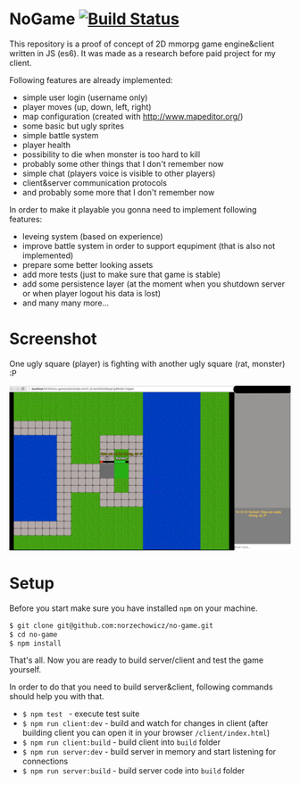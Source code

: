 # NoGame [![Build Status](https://travis-ci.org/norzechowicz/no-game.svg?branch=master)](https://travis-ci.org/norzechowicz/no-game)

This repository is a proof of concept of 2D mmorpg game engine&client written in JS (es6).
It was made as a research before paid project for my client. 

Following features are already implemented: 

- simple user login (username only) 
- player moves (up, down, left, right)
- map configuration (created with http://www.mapeditor.org/) 
- some basic but ugly sprites 
- simple battle system
- player health 
- possibility to die when monster is too hard to kill
- probably some other things that I don't remember now
- simple chat (players voice is visible to other players) 
- client&server communication protocols
- and probably some more that I don't remember now 

In order to make it playable you gonna need to implement following features:

- leveing system (based on experience) 
- improve battle system in order to support equpiment (that is also not implemented) 
- prepare some better looking assets 
- add more tests (just to make sure that game is stable)
- add some persistence layer (at the moment when you shutdown server or when player logout his data is lost)
- and many many more...

# Screenshot 

One ugly square (player) is fighting with another ugly square (rat, monster) :P

![alt tag](/resources/img/no-game.jpeg)

# Setup

Before you start make sure you have installed ``npm`` on your machine. 

```
$ git clone git@github.com:norzechowicz/no-game.git
$ cd no-game
$ npm install 
```

That's all. Now you are ready to build server/client and test the game yourself.

In order to do that you need to build server&client, following commands should help you with that. 

- ``$ npm test `` - execute test suite 
- ``$ npm run client:dev`` - build and watch for changes in client (after building client you can open it in your browser ``/client/index.html``)
- ``$ npm run client:build`` - build client into ``build`` folder 
- ``$ npm run server:dev`` - build server in memory and start listening for connections
- ``$ npm run server:build`` - build server code into ``build`` folder
